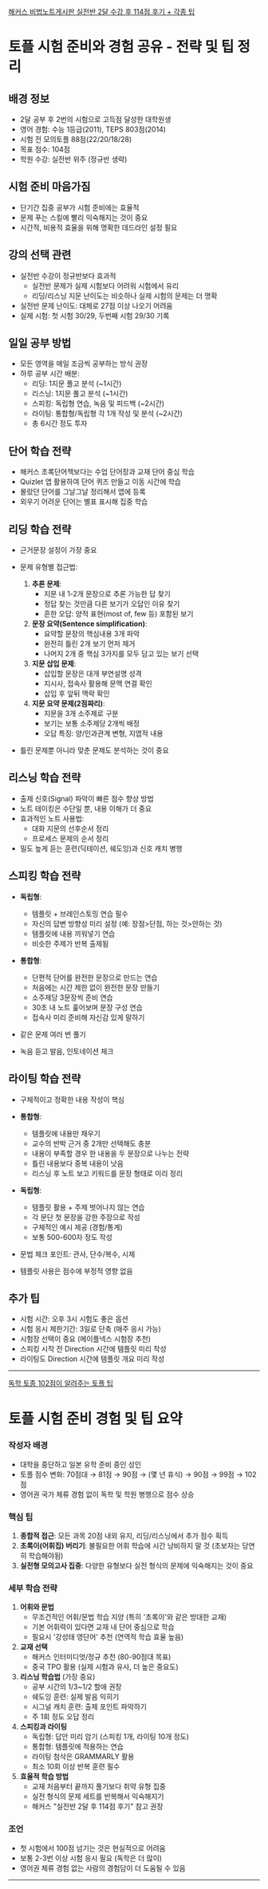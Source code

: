 [해커스 비법노트게시판 실전반 2달 수강 후 114점 후기 + 각종 팁](https://ielts.gohackers.com/?c=toefl/toeflnote&p=2&type=url&uid=464134)
# 토플 시험 준비와 경험 공유 - 전략 및 팁 정리

## 배경 정보

- 2달 공부 후 2번의 시험으로 고득점 달성한 대학원생
- 영어 경험: 수능 1등급(2011), TEPS 803점(2014)
- 시험 전 모의토플 88점(22/20/18/28)
- 목표 점수: 104점
- 학원 수강: 실전반 위주 (정규반 생략)

## 시험 준비 마음가짐

- 단기간 집중 공부가 시험 준비에는 효율적
- 문제 푸는 스킬에 빨리 익숙해지는 것이 중요
- 시간적, 비용적 효율을 위해 명확한 데드라인 설정 필요

## 강의 선택 관련

- 실전반 수강이 정규반보다 효과적
    - 실전반 문제가 실제 시험보다 어려워 시험에서 유리
    - 리딩/리스닝 지문 난이도는 비슷하나 실제 시험의 문제는 더 명확
- 실전반 문제 난이도: 대체로 27점 이상 나오기 어려움
- 실제 시험: 첫 시험 30/29, 두번째 시험 29/30 기록

## 일일 공부 방법

- 모든 영역을 매일 조금씩 공부하는 방식 권장
- 하루 공부 시간 배분:
    - 리딩: 1지문 풀고 분석 (~1시간)
    - 리스닝: 1지문 풀고 분석 (~1시간)
    - 스피킹: 독립형 연습, 녹음 및 피드백 (~2시간)
    - 라이팅: 통합형/독립형 각 1개 작성 및 분석 (~2시간)
    - 총 6시간 정도 투자

## 단어 학습 전략

- 해커스 초록단어책보다는 수업 단어장과 교재 단어 중심 학습
- Quizlet 앱 활용하여 단어 퀴즈 만들고 이동 시간에 학습
- 몰랐던 단어를 그날그날 정리해서 앱에 등록
- 외우기 어려운 단어는 별표 표시해 집중 학습

## 리딩 학습 전략

- 근거문장 설정이 가장 중요
    
- 문제 유형별 접근법:
    
    1. **추론 문제**:
        - 지문 내 1-2개 문장으로 추론 가능한 답 찾기
        - 정답 찾는 것만큼 다른 보기가 오답인 이유 찾기
        - 흔한 오답: 양적 표현(most of, few 등) 포함된 보기
    2. **문장 요약(Sentence simplification)**:
        - 요약할 문장의 핵심내용 3개 파악
        - 완전히 틀린 2개 보기 먼저 제거
        - 나머지 2개 중 핵심 3가지를 모두 담고 있는 보기 선택
    3. **지문 삽입 문제**:
        - 삽입할 문장은 대개 부연설명 성격
        - 지시사, 접속사 활용해 문맥 연결 확인
        - 삽입 후 앞뒤 맥락 확인
    4. **지문 요약 문제(2점짜리)**:
        - 지문을 3개 소주제로 구분
        - 보기는 보통 소주제당 2개씩 배정
        - 오답 특징: 양/인과관계 변형, 지엽적 내용
- 틀린 문제뿐 아니라 맞춘 문제도 분석하는 것이 중요
    

## 리스닝 학습 전략

- 출제 신호(Signal) 파악이 빠른 점수 향상 방법
- 노트 테이킹은 수단일 뿐, 내용 이해가 더 중요
- 효과적인 노트 사용법:
    - 대화 지문의 선후순서 정리
    - 프로세스 문제의 순서 정리
- 밀도 높게 듣는 훈련(딕테이션, 쉐도잉)과 신호 캐치 병행

## 스피킹 학습 전략

- **독립형**:
    
    - 템플릿 + 브레인스토밍 연습 필수
    - 자신의 답변 방향성 미리 설정 (예: 장점>단점, 하는 것>안하는 것)
    - 템플릿에 내용 끼워넣기 연습
    - 비슷한 주제가 반복 출제됨
- **통합형**:
    
    - 단편적 단어를 완전한 문장으로 만드는 연습
    - 처음에는 시간 제한 없이 완전한 문장 만들기
    - 소주제당 3문장씩 준비 연습
    - 30초 내 노트 훑어보며 문장 구성 연습
    - 접속사 미리 준비해 자신감 있게 말하기
- 같은 문제 여러 번 풀기
    
- 녹음 듣고 발음, 인토네이션 체크
    

## 라이팅 학습 전략

- 구체적이고 정확한 내용 작성이 핵심
    
- **통합형**:
    
    - 템플릿에 내용만 채우기
    - 교수의 반박 근거 중 2개만 선택해도 충분
    - 내용이 부족할 경우 한 내용을 두 문장으로 나누는 전략
    - 틀린 내용보다 중복 내용이 낫음
    - 리스닝 후 노트 보고 키워드를 문장 형태로 미리 정리
- **독립형**:
    
    - 템플릿 활용 + 주제 벗어나지 않는 연습
    - 각 문단 첫 문장을 강한 주장으로 작성
    - 구체적인 예시 제공 (경험/통계)
    - 보통 500-600자 정도 작성
- 문법 체크 포인트: 관사, 단수/복수, 시제
    
- 템플릿 사용은 점수에 부정적 영향 없음
    

## 추가 팁

- 시험 시간: 오후 3시 시험도 좋은 옵션
- 시험 응시 제한기간: 3일로 단축 (매주 응시 가능)
- 시험장 선택이 중요 (메이플넥스 시험장 추천)
- 스피킹 시작 전 Direction 시간에 템플릿 미리 작성
- 라이팅도 Direction 시간에 템플릿 개요 미리 작성

---
[독학 토종 102점이 알려주는 토플 팁](https://gall.dcinside.com/foreign_university/599147)
# 토플 시험 준비 경험 및 팁 요약

### 작성자 배경

- 대학을 중단하고 일본 유학 준비 중인 성인
- 토플 점수 변화: 70점대 → 81점 → 90점 → (몇 년 휴식) → 90점 → 99점 → 102점
- 영어권 국가 체류 경험 없이 독학 및 학원 병행으로 점수 상승

### 핵심 팁

1. **종합적 접근**: 모든 과목 20점 내외 유지, 리딩/리스닝에서 추가 점수 획득
2. **초록이(어휘집) 버리기**: 불필요한 어휘 학습에 시간 낭비하지 말 것 (초보자는 당연히 학습해야됨)
3. **실전형 모의고사 집중**: 다양한 유형보다 실전 형식의 문제에 익숙해지는 것이 중요

### 세부 학습 전략

1. **어휘와 문법**
    - 무조건적인 어휘/문법 학습 지양 (특히 '초록이'와 같은 방대한 교재)
    - 기본 어휘력이 있다면 교재 내 단어 중심으로 학습
    - 필요시 '강성태 영단어' 추천 (연역적 학습 효율 높음)
2. **교재 선택**
    - 해커스 인터미디엇/정규 추천 (80-90점대 목표)
    - 중국 TPO 활용 (실제 시험과 유사, 더 높은 중요도)
3. **리스닝 학습법** (가장 중요)
    - 공부 시간의 1/3~1/2 할애 권장
    - 쉐도잉 훈련: 실제 발음 익히기
    - 시그널 캐치 훈련: 출제 포인트 파악하기
    - 주 1회 정도 오답 정리
4. **스피킹과 라이팅**
    - 독립형: 답안 미리 암기 (스피킹 1개, 라이팅 10개 정도)
    - 통합형: 템플릿에 적용하는 연습
    - 라이팅 첨삭은 GRAMMARLY 활용
    - 최소 10회 이상 반복 훈련 필수
5. **효율적 학습 방법**
    - 교재 처음부터 끝까지 풀기보다 취약 유형 집중
    - 실전 형식의 문제 세트를 반복해서 익숙해지기
    - 해커스 "실전반 2달 후 114점 후기" 참고 권장

### 조언

- 첫 시험에서 100점 넘기는 것은 현실적으로 어려움
- 보통 2-3번 이상 시험 응시 필요 (독학은 더 많이)
- 영어권 체류 경험 없는 사람의 경험담이 더 도움될 수 있음

---


